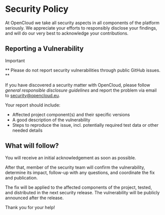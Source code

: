 # Security Policy

At OpenCloud we take all security aspects in all components of the platform seriously. We appreciate your efforts to responsibly disclose your findings, and will do our very best to acknowledge your contributions.

## Reporting a Vulnerability

> [!IMPORTANT] 
> ** Please do not report security vulnerabilities through public GitHub issues. **

If you have discovered a security matter with OpenCloud, please follow _general responsible disclosure guidelines_ and report the problem via email to [security@opencloud.eu](mailto:security@opencloud.eu?subject=[Security]%20Issues%20Report).

Your report should include:

* Affected project component(s) and their specific versions
* A good description of the vulnerability
* Steps to reproduce the issue, incl. potentially required test data or other needed details

## What will follow?

You will receive an initial acknowledgement as soon as possible.

After that, member of the security team will confirm the vulnerability, determine its impact, follow-up with any questions, and coordinate the fix and publication.

The fix will be applied to the affected components of the project, tested, and distributed in the next security release. The vulnerability will be publicly announced after the release.

Thank you for your help!

